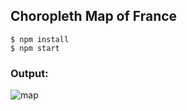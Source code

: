 ## Choropleth Map of France

```
$ npm install
$ npm start
```

### Output:
![map](./example/output.png)
